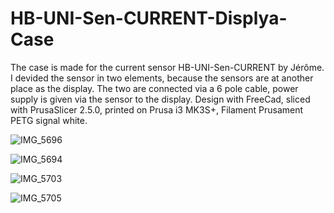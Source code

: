 # HB-UNI-Sen-CURRENT-Displya-Case

The case is made for the current sensor HB-UNI-Sen-CURRENT by Jérôme.
I devided the sensor in two elements, because the sensors are at another place as the display.
The two are connected via a 6 pole cable, power supply is given via the sensor to the display. Design with FreeCad, sliced with PrusaSlicer 2.5.0, printed on Prusa i3 MK3S+, Filament Prusament PETG signal white.

![IMG_5696](https://user-images.githubusercontent.com/109289817/218698360-7c70fb51-99ea-449b-92ac-743c749f25b6.JPG)

![IMG_5694](https://user-images.githubusercontent.com/109289817/218699545-d2d0d957-2f6e-4d95-af6a-3c9b38e26095.JPG)

![IMG_5703](https://user-images.githubusercontent.com/109289817/218699567-7566fd24-78eb-4b3e-8959-af4180ee77d3.JPG)

![IMG_5705](https://user-images.githubusercontent.com/109289817/218699582-46fb1e73-96c2-40b6-8d87-785b0d32fb28.JPG)
